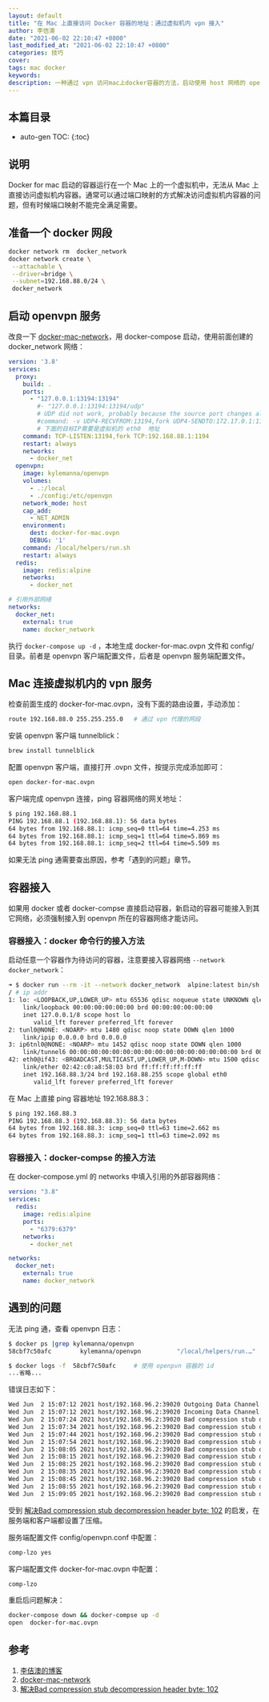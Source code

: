 ```yaml
---
layout: default
title: "在 Mac 上直接访问 Docker 容器的地址：通过虚拟机内 vpn 接入"
author: 李佶澳
date: "2021-06-02 22:10:47 +0800"
last_modified_at: "2021-06-02 22:10:47 +0800"
categories: 技巧
cover:
tags: mac docker
keywords:
description: 一种通过 vpn 访问mac上docker容器的方法，启动使用 host 网络的 openvpn ，通过 vpn 接入
---
```


## 本篇目录

* auto-gen TOC:
{:toc}

## 说明

Docker for mac 启动的容器运行在一个 Mac 上的一个虚拟机中，无法从 Mac 上直接访问虚拟机内容器。通常可以通过端口映射的方式解决访问虚拟机内容器的问题，但有时候端口映射不能完全满足需要。

## 准备一个 docker 网段

```sh
docker network rm  docker_network
docker network create \
 --attachable \
 --driver=bridge \
 --subnet=192.168.88.0/24 \
 docker_network
```

## 启动 openvpn 服务

改良一下 [docker-mac-network][2]，用 docker-compose 启动，使用前面创建的 docker_network 网络：

```yaml
version: '3.8'
services:
  proxy:
    build: .
    ports:
      - "127.0.0.1:13194:13194"
        #- "127.0.0.1:13194:13194/udp"
        # UDP did not work, probably because the source port changes all the time
        #command: -v UDP4-RECVFROM:13194,fork UDP4-SENDTO:172.17.0.1:1194
        # 下面的目标IP需要是虚拟机的 eth0  地址
    command: TCP-LISTEN:13194,fork TCP:192.168.88.1:1194
    restart: always
    networks:
      - docker_net
  openvpn:
    image: kylemanna/openvpn
    volumes:
      - .:/local
      - ./config:/etc/openvpn
    network_mode: host
    cap_add:
      - NET_ADMIN
    environment:
      dest: docker-for-mac.ovpn
      DEBUG: '1'
    command: /local/helpers/run.sh
    restart: always
  redis:
    image: redis:alpine
    networks:
      - docker_net

# 引用外部网络
networks:
  docker_net:
    external: true
    name: docker_network
```

执行 `docker-compose up -d` ，本地生成 docker-for-mac.ovpn 文件和 config/ 目录。前者是 openvpn 客户端配置文件，后者是 openvpn 服务端配置文件。

## Mac 连接虚拟机内的 vpn 服务

检查前面生成的 docker-for-mac.ovpn，没有下面的路由设置，手动添加：

```sh
route 192.168.88.0 255.255.255.0   # 通过 vpn 代理的网段
```

安装 openvpn 客户端 tunnelblick：

```sh
brew install tunnelblick
```

配置 openvpn 客户端，直接打开 .ovpn 文件，按提示完成添加即可：

```sh
open docker-for-mac.ovpn
```

客户端完成 openvpn 连接，ping 容器网络的网关地址：

```sh
$ ping 192.168.88.1
PING 192.168.88.1 (192.168.88.1): 56 data bytes
64 bytes from 192.168.88.1: icmp_seq=0 ttl=64 time=4.253 ms
64 bytes from 192.168.88.1: icmp_seq=1 ttl=64 time=5.869 ms
64 bytes from 192.168.88.1: icmp_seq=2 ttl=64 time=5.509 ms
```

如果无法 ping 通需要查出原因，参考「遇到的问题」章节。

## 容器接入

如果用 docker 或者 docker-compse 直接启动容器，新启动的容器可能接入到其它网络，必须强制接入到 openvpn 所在的容器网络才能访问。

### 容器接入：docker 命令行的接入方法

启动任意一个容器作为待访问的容器，注意要接入容器网络 `--network docker_network`：

```sh
➜ $ docker run --rm -it --network docker_network  alpine:latest bin/sh
/ # ip addr
1: lo: <LOOPBACK,UP,LOWER_UP> mtu 65536 qdisc noqueue state UNKNOWN qlen 1000
    link/loopback 00:00:00:00:00:00 brd 00:00:00:00:00:00
    inet 127.0.0.1/8 scope host lo
       valid_lft forever preferred_lft forever
2: tunl0@NONE: <NOARP> mtu 1480 qdisc noop state DOWN qlen 1000
    link/ipip 0.0.0.0 brd 0.0.0.0
3: ip6tnl0@NONE: <NOARP> mtu 1452 qdisc noop state DOWN qlen 1000
    link/tunnel6 00:00:00:00:00:00:00:00:00:00:00:00:00:00:00:00 brd 00:00:00:00:00:00:00:00:00:00:00:00:00:00:00:00
42: eth0@if43: <BROADCAST,MULTICAST,UP,LOWER_UP,M-DOWN> mtu 1500 qdisc noqueue state UP
    link/ether 02:42:c0:a8:58:03 brd ff:ff:ff:ff:ff:ff
    inet 192.168.88.3/24 brd 192.168.88.255 scope global eth0
       valid_lft forever preferred_lft forever
```

在 Mac 上直接 ping 容器地址 192.168.88.3：
```sh
$ ping 192.168.88.3
PING 192.168.88.3 (192.168.88.3): 56 data bytes
64 bytes from 192.168.88.3: icmp_seq=0 ttl=63 time=2.662 ms
64 bytes from 192.168.88.3: icmp_seq=1 ttl=63 time=2.092 ms
```

### 容器接入：docker-compse 的接入方法

在 docker-compose.yml 的 networks 中填入引用的外部容器网络：

```yaml
version: "3.8"
services:
  redis:
    image: redis:alpine
    ports:
      - "6379:6379"
    networks:
      - docker_net

networks:
  docker_net:
    external: true
    name: docker_network
```

## 遇到的问题

无法 ping 通，查看 openvpn 日志：

```sh
$ docker ps |grep kylemanna/openvpn
58cbf7c50afc        kylemanna/openvpn          "/local/helpers/run.…"    # openvpn 容器

$ docker logs -f  58cbf7c50afc     # 使用 openpvn 容器的 id
...省略...
```

错误日志如下：

```sh
Wed Jun  2 15:07:12 2021 host/192.168.96.2:39020 Outgoing Data Channel: Cipher 'AES-256-GCM' initialized with 256 bit key
Wed Jun  2 15:07:12 2021 host/192.168.96.2:39020 Incoming Data Channel: Cipher 'AES-256-GCM' initialized with 256 bit key
Wed Jun  2 15:07:24 2021 host/192.168.96.2:39020 Bad compression stub decompression header byte: 42
Wed Jun  2 15:07:34 2021 host/192.168.96.2:39020 Bad compression stub decompression header byte: 42
Wed Jun  2 15:07:44 2021 host/192.168.96.2:39020 Bad compression stub decompression header byte: 42
Wed Jun  2 15:07:54 2021 host/192.168.96.2:39020 Bad compression stub decompression header byte: 42
Wed Jun  2 15:08:05 2021 host/192.168.96.2:39020 Bad compression stub decompression header byte: 42
Wed Jun  2 15:08:15 2021 host/192.168.96.2:39020 Bad compression stub decompression header byte: 42
Wed Jun  2 15:08:25 2021 host/192.168.96.2:39020 Bad compression stub decompression header byte: 42
Wed Jun  2 15:08:35 2021 host/192.168.96.2:39020 Bad compression stub decompression header byte: 42
Wed Jun  2 15:08:45 2021 host/192.168.96.2:39020 Bad compression stub decompression header byte: 42
Wed Jun  2 15:08:55 2021 host/192.168.96.2:39020 Bad compression stub decompression header byte: 42
Wed Jun  2 15:09:05 2021 host/192.168.96.2:39020 Bad compression stub decompression header byte: 42
```

受到 [解决Bad compression stub decompression header byte: 102][3] 的启发，在服务端和客户端都设置了压缩。

服务端配置文件 config/openvpn.conf 中配置：

```sh
comp-lzo yes
```

客户端配置文件 docker-for-mac.ovpn 中配置：

```sh
comp-lzo
```

重启后问题解决：

```sh
docker-compose down && docker-compse up -d
open  docker-for-mac.ovpn
```

## 参考

1. [李佶澳的博客][1]
2. [docker-mac-network][2]
3. [解决Bad compression stub decompression header byte: 102][3]

[1]: https://www.lijiaocn.com "李佶澳的博客"
[2]: https://github.com/wojas/docker-mac-network "docker-mac-network"
[3]: http://www.ttlsa.com/linux/bad-compression-stub-decompression-header-byte-102/ "解决Bad compression stub decompression header byte: 102"
